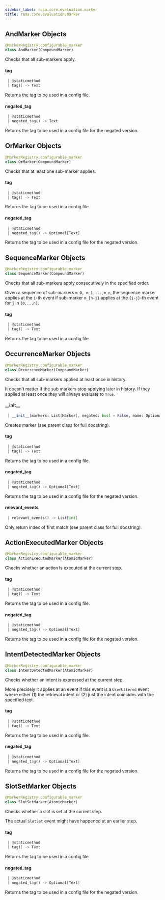 ```yaml
---
sidebar_label: rasa.core.evaluation.marker
title: rasa.core.evaluation.marker
---
```

## AndMarker Objects

```python
@MarkerRegistry.configurable_marker
class AndMarker(CompoundMarker)
```

Checks that all sub-markers apply.

#### tag

```python
 | @staticmethod
 | tag() -> Text
```

Returns the tag to be used in a config file.

#### negated\_tag

```python
 | @staticmethod
 | negated_tag() -> Text
```

Returns the tag to be used in a config file for the negated version.

## OrMarker Objects

```python
@MarkerRegistry.configurable_marker
class OrMarker(CompoundMarker)
```

Checks that at least one sub-marker applies.

#### tag

```python
 | @staticmethod
 | tag() -> Text
```

Returns the tag to be used in a config file.

#### negated\_tag

```python
 | @staticmethod
 | negated_tag() -> Optional[Text]
```

Returns the tag to be used in a config file for the negated version.

## SequenceMarker Objects

```python
@MarkerRegistry.configurable_marker
class SequenceMarker(CompoundMarker)
```

Checks that all sub-markers apply consecutively in the specified order.

Given a sequence of sub-markers `m_0, m_1,...,m_n`, the sequence marker applies
at the `i`-th event if sub-marker `m_{n-j}` applies at the `{i-j}`-th event
for `j` in `[0,..,n]`.

#### tag

```python
 | @staticmethod
 | tag() -> Text
```

Returns the tag to be used in a config file.

## OccurrenceMarker Objects

```python
@MarkerRegistry.configurable_marker
class OccurrenceMarker(CompoundMarker)
```

Checks that all sub-markers applied at least once in history.

It doesn&#x27;t matter if the sub markers stop applying later in history. If they
applied at least once they will always evaluate to `True`.

#### \_\_init\_\_

```python
 | __init__(markers: List[Marker], negated: bool = False, name: Optional[Text] = None) -> None
```

Creates marker (see parent class for full docstring).

#### tag

```python
 | @staticmethod
 | tag() -> Text
```

Returns the tag to be used in a config file.

#### negated\_tag

```python
 | @staticmethod
 | negated_tag() -> Optional[Text]
```

Returns the tag to be used in a config file for the negated version.

#### relevant\_events

```python
 | relevant_events() -> List[int]
```

Only return index of first match (see parent class for full docstring).

## ActionExecutedMarker Objects

```python
@MarkerRegistry.configurable_marker
class ActionExecutedMarker(AtomicMarker)
```

Checks whether an action is executed at the current step.

#### tag

```python
 | @staticmethod
 | tag() -> Text
```

Returns the tag to be used in a config file.

#### negated\_tag

```python
 | @staticmethod
 | negated_tag() -> Optional[Text]
```

Returns the tag to be used in a config file for the negated version.

## IntentDetectedMarker Objects

```python
@MarkerRegistry.configurable_marker
class IntentDetectedMarker(AtomicMarker)
```

Checks whether an intent is expressed at the current step.

More precisely it applies at an event if this event is a `UserUttered` event
where either (1) the retrieval intent or (2) just the intent coincides with
the specified text.

#### tag

```python
 | @staticmethod
 | tag() -> Text
```

Returns the tag to be used in a config file.

#### negated\_tag

```python
 | @staticmethod
 | negated_tag() -> Optional[Text]
```

Returns the tag to be used in a config file for the negated version.

## SlotSetMarker Objects

```python
@MarkerRegistry.configurable_marker
class SlotSetMarker(AtomicMarker)
```

Checks whether a slot is set at the current step.

The actual `SlotSet` event might have happened at an earlier step.

#### tag

```python
 | @staticmethod
 | tag() -> Text
```

Returns the tag to be used in a config file.

#### negated\_tag

```python
 | @staticmethod
 | negated_tag() -> Optional[Text]
```

Returns the tag to be used in a config file for the negated version.

